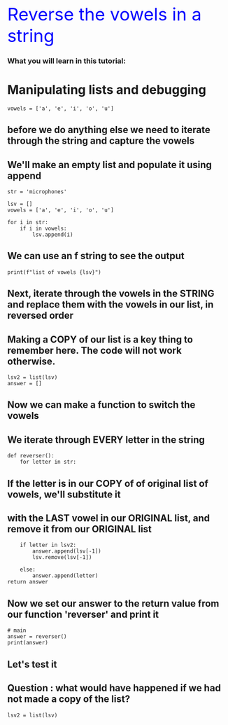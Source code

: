 
<span style="color:blue;font-size:40px;">Reverse the vowels in a string</span>

### What you will learn in this tutorial:
# Manipulating lists and debugging

    vowels = ['a', 'e', 'i', 'o', 'u']

## before we do anything else we need to iterate through the string and capture the vowels
## We'll make an empty list and populate it using append

    str = 'microphones'

    lsv = []
    vowels = ['a', 'e', 'i', 'o', 'u']

    for i in str:
        if i in vowels:
            lsv.append(i)

## We can use an f string to see the output

    print(f"list of vowels {lsv}")

## Next, iterate through the vowels in the STRING and replace them with the vowels in our list, in reversed order 
## Making a COPY of our list is a key thing to remember here.  The code will not work otherwise.

    lsv2 = list(lsv)
    answer = []

## Now we can make a function to switch the vowels
## We iterate through EVERY letter in the string

    def reverser():
        for letter in str:

## If the letter is in our COPY of of original list of vowels, we'll substitute it
## with the LAST vowel in our ORIGINAL list, and remove it from our ORIGINAL list

        if letter in lsv2:
            answer.append(lsv[-1])
            lsv.remove(lsv[-1])

        else:
            answer.append(letter)
    return answer

## Now we set our answer to the return value from our function 'reverser' and print it 

    # main
    answer = reverser()
    print(answer)

## Let's test it
## Question : what would have happened if we had not made a copy of the list?
    
    lsv2 = list(lsv)




